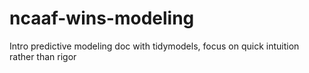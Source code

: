 # ncaaf-wins-modeling
Intro predictive modeling doc with tidymodels, focus on quick intuition rather than rigor
